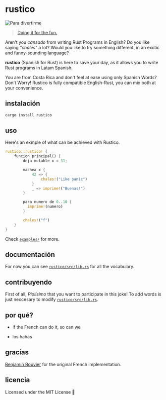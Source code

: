 # rustico

![Para divertirme](https://raw.githubusercontent.com/UltiRequiem/rustico/e9e5c1c50f566f1946d9e506bb501b2e78cb551c/para_divertirme.png)

> [Doing it for the fun.](https://youtu.be/v3rOpmlpFsM)

Aren't you _cansado_ from writing Rust Programs in English? Do you like saying
_"chales"_ a lot? Would you like to try something different, in an exotic and
funny-sounding language?

**rustico** (Spanish for Rust) is here to save your day, as it allows you to
write Rust programs in Latam Spanish.

You are from Costa Rica and don't feel at ease using only Spanish Words? Don't
Worry! Rustico is fully compatible English-Rust, you can mix both at your
convenience.

## instalación

```sh
cargo install rustico
```

## uso

Here's an exmple of what can be achieved with Rustico.

```rust
rustico::rustico! {
    funcion principal() {
        deja mutable x = 31;

        machea x {
            42 => {
                chales!("Like panic")
            }
            _ => imprime!("Buenas!")
        }

        para numero de 0..10 {
          imprime!(numero)
        }

        chales!("f")
    }
}
```

Check [`examples/`](./examples) for more.

## documentación

For now you can see [`rustico/src/lib.rs`](./rustico/src/lib.rs) for all the
vocabulary.

## contribuyendo

First of all, _Piolísimo_ that you want to participate in this joke! To add
words is just neccesary to modify [`rustico/src/lib.rs`](./rustico/src/lib.rs).

## por qué?

- If the French can do it, so can we

- los hahas

## gracias

[Benjamin Bouvier](https://github.com/bnjbvr) for the original French
implementation.

## licencia

Licensed under the MIT License 📄
